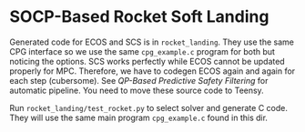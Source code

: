 # SOCP-Based Rocket Soft Landing

Generated code for ECOS and SCS is in `rocket_landing`. They use the same CPG interface so we use the same `cpg_example.c` program for both but noticing the options.
SCS works perfectly while ECOS cannot be updated properly for MPC. Therefore, we have to codegen ECOS again and again for each step (cubersome).
See *QP-Based Predictive Safety Filtering* for automatic pipeline. You need to move these source code to Teensy.

Run `rocket_landing/test_rocket.py` to select solver and generate C code. They will use the same main program `cpg_example.c` found in this dir.